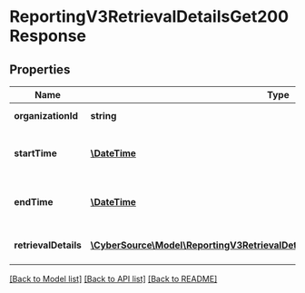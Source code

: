 # ReportingV3RetrievalDetailsGet200Response

## Properties
Name | Type | Description | Notes
------------ | ------------- | ------------- | -------------
**organizationId** | **string** | Organization Id | [optional] 
**startTime** | [**\DateTime**](\DateTime.md) | Report Start Date (ISO 8601 Extended) | [optional] 
**endTime** | [**\DateTime**](\DateTime.md) | Report Start Date (ISO 8601 Extended) | [optional] 
**retrievalDetails** | [**\CyberSource\Model\ReportingV3RetrievalDetailsGet200ResponseRetrievalDetails[]**](ReportingV3RetrievalDetailsGet200ResponseRetrievalDetails.md) | List of Retrieval Details list. | [optional] 

[[Back to Model list]](../README.md#documentation-for-models) [[Back to API list]](../README.md#documentation-for-api-endpoints) [[Back to README]](../README.md)


